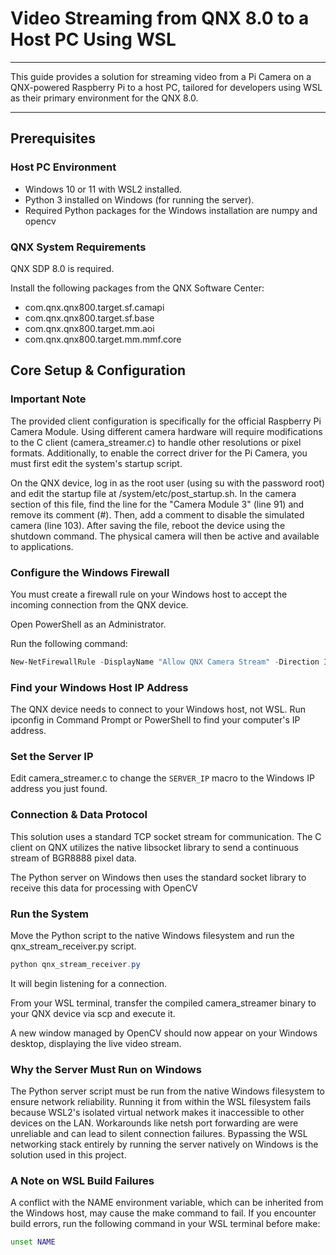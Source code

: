 # Video Streaming from QNX 8.0 to a Host PC Using WSL
---
This guide provides a solution for streaming video from a Pi Camera on a QNX-powered Raspberry Pi to a host PC, tailored for developers using WSL as their primary environment for the QNX 8.0.

---

## Prerequisites

### Host PC Environment

- Windows 10 or 11 with WSL2 installed.
- Python 3 installed on Windows (for running the server).
- Required Python packages for the Windows installation are numpy and opencv
  
### QNX System Requirements

QNX SDP 8.0 is required.

Install the following packages from the QNX Software Center:

- com.qnx.qnx800.target.sf.camapi  
- com.qnx.qnx800.target.sf.base  
- com.qnx.qnx800.target.mm.aoi  
- com.qnx.qnx800.target.mm.mmf.core
  
## Core Setup & Configuration

### Important Note
The provided client configuration is specifically for the official Raspberry Pi Camera Module. Using different camera hardware will require modifications to the C client (camera_streamer.c) to handle other resolutions or pixel formats. Additionally, to enable the correct driver for the Pi Camera, you must first edit the system's startup script.

On the QNX device, log in as the root user (using su with the password root) and edit the startup file at /system/etc/post_startup.sh. In the camera section of this file, find the line for the "Camera Module 3" (line 91) and remove its comment (#). Then, add a comment to disable the simulated camera (line 103). After saving the file, reboot the device using the shutdown command. The physical camera will then be active and available to applications.

### Configure the Windows Firewall

You must create a firewall rule on your Windows host to accept the incoming connection from the QNX device.

Open PowerShell as an Administrator.

Run the following command:

```powershell
New-NetFirewallRule -DisplayName "Allow QNX Camera Stream" -Direction Inbound -Protocol TCP -LocalPort 12345 -Action Allow
```


### Find your Windows Host IP Address

The QNX device needs to connect to your Windows host, not WSL. Run ipconfig in Command Prompt or PowerShell to find your computer's IP address.

### Set the Server IP

Edit camera_streamer.c to change the `SERVER_IP` macro to the Windows IP address you just found.


### Connection & Data Protocol
This solution uses a standard TCP socket stream for communication. The C client on QNX utilizes the native libsocket library to send a continuous stream of BGR8888 pixel data. 

The Python server on Windows then uses the standard socket library to receive this data for processing with OpenCV

### Run the System
Move the Python script to the native Windows filesystem and run the qnx_stream_receiver.py script. 
```powershell
python qnx_stream_receiver.py
```
It will begin listening for a connection.

From your WSL terminal, transfer the compiled camera_streamer binary to your QNX device via scp and execute it.

A new window managed by OpenCV should now appear on your Windows desktop, displaying the live video stream.

### Why the Server Must Run on Windows

The Python server script must be run from the native Windows filesystem to ensure network reliability. Running it from within the WSL filesystem fails because WSL2's isolated virtual network makes it inaccessible to other devices on the LAN. Workarounds like netsh port forwarding are were unreliable and can lead to silent connection failures. Bypassing the WSL networking stack entirely by running the server natively on Windows is the solution used in this project.

### A Note on WSL Build Failures
A conflict with the NAME environment variable, which can be inherited from the Windows host, may cause the make command to fail. If you encounter build errors, run the following command in your WSL terminal before make:
```Bash
unset NAME
```
